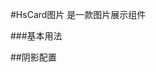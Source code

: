 #HsCard图片
是一款图片展示组件

###基本用法
<slot name="default"></slot>

##阴影配置
<slot name="demo1"></slot>

<slot name="table"></slot>
